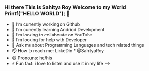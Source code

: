 ### Hi there This is Sahitya Roy Welcome to my World Printf("HELLO WORLD"); 👋

- 🔭 I’m currently working on Github
- 🌱 I’m currently learning Andriod Development
- 👯 I’m looking to collaborate on YouTube
- 🤔 I’m looking for help with Developer
- 💬 Ask me about Programming Languages and tech related things 
- 📫 How to reach me: LinkeDin * @SahityaRoy
- 😄 Pronouns: he/his
- ⚡ Fun fact: i love to listen and use it in my life
-->
